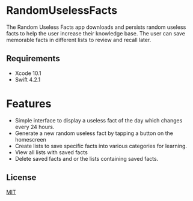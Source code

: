 # RandomUselessFacts

The Random Useless Facts app downloads and persists random useless facts to help the user increase their knowledge base. The user can save memorable facts in different lists to review and recall later. 

## Requirements
- Xcode 10.1
- Swift 4.2.1

# Features
* Simple interface to display a useless fact of the day which changes every 24 hours. 
* Generate a new random useless fact by tapping a button on the homescreen
* Create lists to save specific facts into various categories for learning.
* View all lists with saved facts   
* Delete saved facts and or the lists containing saved facts.

## License
[MIT](https://choosealicense.com/licenses/mit/)
